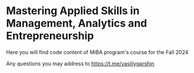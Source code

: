 # Mastering Applied Skills in Management, Analytics and Entrepreneurship
Here you will find code content of MiBA program's course for the Fall 2024

Any questions you may address to https://t.me/vasiliygarshin
